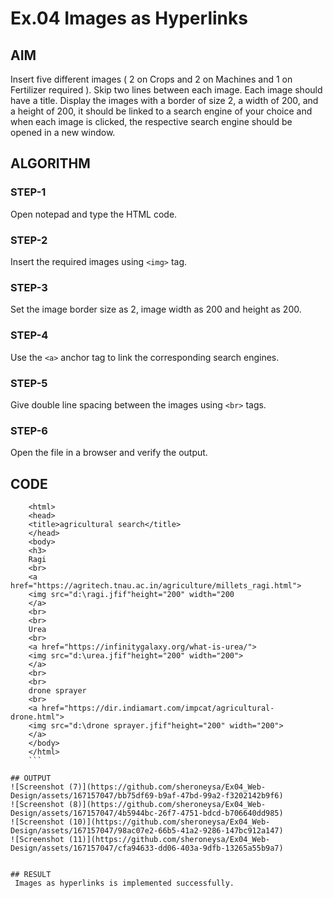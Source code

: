 # Ex.04 Images as Hyperlinks
## AIM
  Insert five different images ( 2 on Crops and 2 on Machines and 1 on Fertilizer required ). 
  Skip two lines between each image. Each image should have a title. 
  Display the images with a border of size 2, a width of 200, and a height of 200, 
  it should be linked to a search engine of your choice and when each image is clicked, 
  the respective search engine should be opened in a new window.

## ALGORITHM
### STEP-1
  Open notepad and type the HTML code.

### STEP-2
  Insert the required images using ```<img>``` tag.

### STEP-3
  Set the image border size as 2, image width as 200 and height as 200.

### STEP-4
  Use the ```<a>``` anchor tag to link the corresponding search engines.  

### STEP-5
  Give double line spacing between the images using ```<br>``` tags.
  
### STEP-6
  Open the file in a browser and verify the output.
  
## CODE
```
    <html>
    <head>
    <title>agricultural search</title>
    </head>
    <body>
    <h3>
    Ragi
    <br>
    <a href="https://agritech.tnau.ac.in/agriculture/millets_ragi.html">
    <img src="d:\ragi.jfif"height="200" width="200
    </a>
    <br>
    <br>
    Urea
    <br>
    <a href="https://infinitygalaxy.org/what-is-urea/">
    <img src="d:\urea.jfif"height="200" width="200">
    </a>
    <br>
    <br>
    drone sprayer
    <br>
    <a href="https://dir.indiamart.com/impcat/agricultural-drone.html">
    <img src="d:\drone sprayer.jfif"height="200" width="200">
    </a>
    </body>
    </html>
    ```

## OUTPUT
![Screenshot (7)](https://github.com/sheroneysa/Ex04_Web-Design/assets/167157047/bb75df69-b9af-47bd-99a2-f3202142b9f6)
![Screenshot (8)](https://github.com/sheroneysa/Ex04_Web-Design/assets/167157047/4b5944bc-26f7-4751-bdcd-b706640dd985)
![Screenshot (10)](https://github.com/sheroneysa/Ex04_Web-Design/assets/167157047/98ac07e2-66b5-41a2-9286-147bc912a147)
![Screenshot (11)](https://github.com/sheroneysa/Ex04_Web-Design/assets/167157047/cfa94633-dd06-403a-9dfb-13265a55b9a7)


## RESULT
 Images as hyperlinks is implemented successfully.
